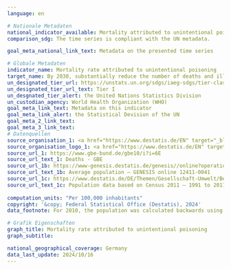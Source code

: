 ```yaml
---
language: en    

# Nationale Metadaten    
national_indicator_available: Mortality attributed to unintentional poisoning    
comparison_sdg: The time series is compliant with the UN metadata.    

goal_meta_national_link_text: Metadata on the presented time series    

# Globale Metadaten    
indicator_name: Mortality rate attributed to unintentional poisoning    
target_name: By 2030, substantially reduce the number of deaths and illnesses from hazardous chemicals and air, water and soil pollution and contamination    
un_designated_tier_url: https://unstats.un.org/sdgs/iaeg-sdgs/tier-classification/    
un_designated_tier_url_text: Tier I    
un_desgnated_tier_alert: the United Nations Statistics Division    
un_custodian_agency: World Health Organization (WHO)    
goal_meta_link_text: Metadata on this indicator    
goal_meta_link_alert: the Statistical Devision of the UN    
goal_meta_2_link_text:     
goal_meta_3_link_text:         
# Datenquellen
source_organisation_1: <a href="https://www.destatis.de/EN" target="_blank" title="Click here to go to the website of the organisation Federal Statistical Office (Destatis)."> Federal Statistical Office (Destatis) </a>
source_organisation_logo_1: <a href="https://www.destatis.de/EN" target="_blank"><img src="https://sdg-indikatoren.de/public/OrgImgEn/destatis.png" alt="Logo destatis" style="height:60px; width:148px"/></a>
source_url_1: https://www.gbe-bund.de/gbe10/i?i=6E
source_url_text_1: Deaths - GBE
source_url_1b: https://www-genesis.destatis.de/genesis//online?operation=table&code=12411-0041&bypass=true&levelindex=1&levelid=1639396599054#abreadcrumb
source_url_text_1b: Average population – GENESIS online 12411-0041
source_url_1c: https://www.destatis.de/DE/Themen/Gesellschaft-Umwelt/Bevoelkerung/Bevoelkerungsstand/_inhalt.html#sprg233540
source_url_text_1c: Population data based on Census 2011 – 1991 to 2011 (only available in German)
    
computation_units: "Per 100,000 inhabitants"    
copyright: '&copy; Federal Statistical Office (Destatis), 2024'    
data_footnote: For 2010, the population was calculated backwards using the 2011 census and migration, birth and death statistics.    

# Grafik Eigenschaften    
graph_title: Mortality rate attributed to unintentional poisoning
graph_subtitle:     

national_geographical_coverage: Germany    
data_last_update: 2024/10/16    
---
```


<span></span>